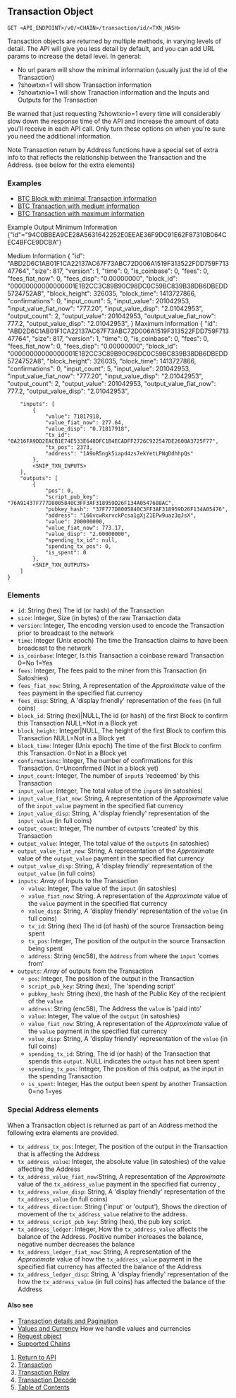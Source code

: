 ## Transaction Object

    GET <API_ENDPOINT>/v0/<CHAIN>/transaction/id/<TXN_HASH>

Transaction objects are returned by multiple methods, in varying levels of detail. The API will give you
less detail by default, and you can add URL params to increase the detail level.
In general:
* No url param will show the minimal information (usually just the id of the Transaction)
* ?showtxn=1 will show Transaction information
* ?showtxnio=1 will show Tranaction information and the Inputs and Outputs for the Transaction

Be warned that just requesting ?showtxnio=1 every time will considerably slow down the response time
of the API and increase the amount of data you'll receive in each API call. Only turn these options on
when you're sure you need the additional information.

Note Transaction return by Address functions have a special set of extra info to that reflects the
relationship between the Transaction and the Address. (see below for the extra elements)

### Examples
* [BTC Block with minimal Transaction information](https://api.blockstrap.com/v0/btc/block/latest?prettyprint=1)
* [BTC Transaction with medium information](https://api.blockstrap.com/v0/btc/transaction/id/ABD2D6C1AB01F1CA22137AC67F73ABC72D006A1519F313522FDD759F71347764?prettyprint=1)
* [BTC Transaction with maximum information](https://api.blockstrap.com/v0/btc/transaction/id/ABD2D6C1AB01F1CA22137AC67F73ABC72D006A1519F313522FDD759F71347764?showtxnio=1&prettyprint=1)


Example Output
Minimum Information
    {"id"="94C0BBEA9CE28A5631642252E0EEAE36F9DC91E62F87310B064CEC4BFCE9DCBA"}

Medium Information
    {
        "id": "ABD2D6C1AB01F1CA22137AC67F73ABC72D006A1519F313522FDD759F71347764",
        "size": 817,
        "version": 1,
        "time": 0,
        "is_coinbase": 0,
        "fees": 0,
        "fees_fiat_now": 0,
        "fees_disp": "0.00000000",
        "block_id": "00000000000000001E1B2CC3C89B90C98DC0C59BC839B38DB6DBEDD5724752A8",
        "block_height": 326035,
        "block_time": 1413727866,
        "confirmations": 0,
        "input_count": 5,
        "input_value": 201042953,
        "input_value_fiat_now": "777.20",
        "input_value_disp": "2.01042953",
        "output_count": 2,
        "output_value": 201042953,
        "output_value_fiat_now": 777.2,
        "output_value_disp": "2.01042953",
    }
Maximum Information
    {
        "id": "ABD2D6C1AB01F1CA22137AC67F73ABC72D006A1519F313522FDD759F71347764",
        "size": 817,
        "version": 1,
        "time": 0,
        "is_coinbase": 0,
        "fees": 0,
        "fees_fiat_now": 0,
        "fees_disp": "0.00000000",
        "block_id": "00000000000000001E1B2CC3C89B90C98DC0C59BC839B38DB6DBEDD5724752A8",
        "block_height": 326035,
        "block_time": 1413727866,
        "confirmations": 0,
        "input_count": 5,
        "input_value": 201042953,
        "input_value_fiat_now": "777.20",
        "input_value_disp": "2.01042953",
        "output_count": 2,
        "output_value": 201042953,
        "output_value_fiat_now": 777.2,
        "output_value_disp": "2.01042953",

        "inputs": [
            {
                "value": 71817918,
                "value_fiat_now": 277.64,
                "value_disp": "0.71817918",
                "tx_id": "0A216FA9DD2EACB1E74E533E648DFC1B4ECADFF2726C922547DE2600A3725F77",
                "tx_pos": 2373,
                "address": "1A9oR5ngk5iapd4zs7ekYetLPNgDdhhpQs"
            },
            <SNIP_TXN_INPUTS>
        ],
        "outputs": [
            {
                "pos": 0,
                "script_pub_key": "76A91437F777D8005840C3FF3AF318959D26F134A0547688AC",
                "pubkey_hash": "37F777D8005840C3FF3AF318959D26F134A05476",
                "address": "166vcwRxrvckPcsa1gXjZ1EPw9uaz3qJsX",
                "value": 200000000,
                "value_fiat_now": 773.17,
                "value_disp": "2.00000000",
                "spending_tx_id": null,
                "spending_tx_pos": 0,
                "is_spent": 0
            },
            <SNIP_TXN_OUTPUTS>
        ]
    }

### Elements
* `id`: String (hex) The id (or hash) of the Transaction
* `size`: Integer, Size (in bytes) of the raw Transaction data
* `version`: Integer, The encoding version used to encode the Transaction prior to broadcast to the network
* `time`: Integer (Unix epoch) The time the Transaction claims to have been broadcast to the network
* `is_coinbase`: Integer, Is this Transaction a coinbase reward Transaction 0=No 1=Yes
* `fees`: Integer, The fees paid to the miner from this Transaction (in Satoshies)
* `fees_fiat_now`: String, A representation of the *Approximate* value of the `fees` payment in the specified fiat currency
* `fees_disp`: String, A 'display friendly' representation of the `fees` (in full coins)
* `block_id`: String (hex)|NULL,The id (or hash) of the first Block to confirm this Transaction NULL=Not in a Block yet
* `block_height`: Integer|NULL, The height of the first Block to confirm this Transaction NULL=Not in a Block yet
* `block_time`: Integer (Unix epoch) The time of the first Block to confirm this Transaction. 0=Not in a Block yet
* `confirmations`: Integer, The number of confirmations for this Transaction. 0=Unconfirmed (Not in a block yet)
* `input_count`: Integer, The number of `input`s 'redeemed' by this Transaction
* `input_value`: Integer, The total value of the `input`s (in satoshies)
* `input_value_fiat_now`: String, A representation of the *Approximate* value of the `input_value` payment in the specified fiat currency
* `input_value_disp`: String, A 'display friendly' representation of the `input_value` (in full coins)
* `output_count`: Integer, The number of `output`s 'created' by this Transaction
* `output_value`: Integer, The total value of the `output`s (in satoshies)
* `output_value_fiat_now`: String, A representation of the *Approximate* value of the `output_value` payment in the specified fiat currency
* `output_value_disp`: String, A 'display friendly' representation of the `output_value` (in full coins)
* `inputs`: *Array* of Inputs to the Transaction
    * `value`: Integer, The value of the `input` (in satoshies)
    * `value_fiat_now`: String, A representation of the *Approximate* value of the `value` payment in the specified fiat currency
    * `value_disp`: String, A 'display friendly' representation of the `value` (in full coins)
    * `tx_id`: String (hex) The id (of hash) of the source Transaction being spent
    * `tx_pos`: Integer, The position of the output in the source Transaction being spent
    * `address`: String (enc58), the `Address` from where the `input` 'comes from'
* `outputs`: *Array* of outputs from the Transaction
    * `pos`: Integer, The position of the output in the Transaction
    * `script_pub_key`: String (hex), The 'spending script'
    * `pubkey_hash`: String (hex), the hash of the Public Key of the recipient of the `value`
    * `address`: String (enc58), The Address the `value` is 'paid into'
    * `value`: Integer, The value of the `output` (in satoshies)
    * `value_fiat_now`: String, A representation of the *Approximate* value of the `value` payment in the specified fiat currency 
    * `value_disp`: String, A 'display friendly' representation of the `value` (in full coins)
    * `spending_tx_id`: String, The id (or hash) of the Transaction that spends this `output`. NULL indicates the `output` has not been spent
    * `spending_tx_pos`: Integer, The position of this output, as the input in the spending Transaction
    * `is_spent`: Integer, Has the output been spent by another Transaction 0=no 1=yes

### Special Address elements
When a Transaction object is returned as part of an Address method the following extra elements are provided.
* `tx_address_tx_pos`: Integer, The position of the output in the Transaction that is affecting the Address
* `tx_address_value`: Integer, the absolute value (in satoshies) of the value affecting the Address
* `tx_address_value_fiat_now`:String, A representation of the *Approximate* value of the `tx_address_value` payment in the specified fiat currency ,
* `tx_address_value_disp`: String, A 'display friendly' representation of the `tx_address_value` (in full coins)
* `tx_address_direction`: String ('input' or 'output'), Shows the direction of movement of the `tx_address_value` relative to the address.
* `tx_address_script_pub_key`: String (hex), the pub key script.
* `tx_address_ledger`: Integer, How the `tx_address_value` affects the balance of the Address. Positive number increases the balance, negative number decreases the balance
* `tx_address_ledger_fiat_now`: String, A representation of the *Approximate* value of how the `tx_address_value` payment in the specified fiat currency has affected the balance of the Address
* `tx_address_ledger_disp`: String, A 'display friendly' representation of the how the `tx_address_value` (in full coins) has affected the balance of the Address

#### Also see
* [Transaction details and Pagination](../../notes/detail-and-pagination/)
* [Values and Currency](../../notes/values-and-currencies/) How we handle values and currencies
* [Request object](../../notes/requestobject/)
* [Supported Chains](../../notes/chains/)

1. [Return to API](../../../)
1. [Transaction](../transaction-id/)
1. [Transaction Relay](../transaction-relay/)
1. [Transaction Decode](../transaction-decode/)
1. [Table of Contents](../../../../../)